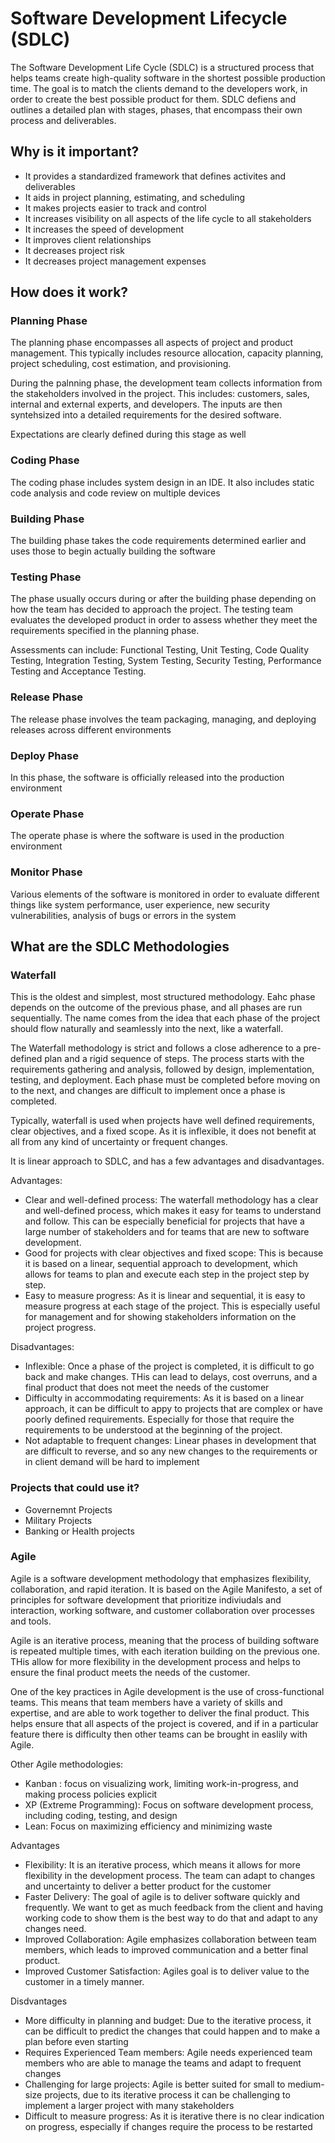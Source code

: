 # Software Development Lifecycle (SDLC)

The Software Development Life Cycle (SDLC) is a structured process that helps teams create high-quality software in the shortest possible production time. The goal is to match the clients demand to the developers work, in order to create the best possible product for them.
SDLC defiens and outlines a detailed plan with stages, phases, that encompass their own process and deliverables.

 ## Why is it important?

 - It provides a standardized framework that defines activites and deliverables
 - It aids in project planning, estimating, and scheduling
 - It makes projects easier to track and control
 - It increases visibility on all aspects of the life cycle to all stakeholders
 - It increases the speed of development
 - It improves client relationships
 - It decreases project risk
 - It decreases project management expenses

 ## How does it work?

 ### Planning Phase

 The planning phase encompasses all aspects of project and product management. This typically includes resource allocation, capacity planning, project scheduling, cost estimation, and provisioning.

 During the palnning phase, the development team collects information from the stakeholders involved in the project. This includes: customers, sales, internal and external experts, and developers. The inputs are then syntehsized into a detailed requirements for the desired software.

 Expectations are clearly defined during this stage as well

 ### Coding Phase

 The coding phase includes system design in an IDE. It also includes static code analysis and code review on multiple devices

 ### Building Phase

 The building phase takes the code requirements determined earlier and uses those to begin actually building the software

 ### Testing Phase

 The phase usually occurs during or after the building phase depending on how the team has decided to approach the project. The testing team evaluates the developed product in order to assess whether they meet the requirements specified in the planning phase.

 Assessments can include: Functional Testing, Unit Testing, Code Quality Testing, Integration Testing, System Testing, Security Testing, Performance Testing and Acceptance Testing.

 ### Release Phase

 The release phase involves the team packaging, managing, and deploying releases across different environments

 ### Deploy Phase

 In this phase, the software is officially released into the production environment

 ### Operate Phase

 The operate phase is where the software is used in the production environment

 ### Monitor Phase

 Various elements of the software is monitored in order to evaluate different things like system performance, user experience, new security vulnerabilities, analysis of bugs or errors in the system

## What are the SDLC Methodologies

### Waterfall

This is the oldest and simplest, most structured methodology. Eahc phase depends on the outcome of the previous phase, and all phases are run sequentially. The name comes from the idea that each phase of the project should flow naturally and seamlessly into the next, like a waterfall.

The Waterfall methodology is strict and follows a close adherence to a pre-defined plan and a rigid sequence of steps. The process starts with the requirements gathering and analysis, followed by design, implementation, testing, and deployment. Each phase must be completed before moving on to the next, and changes are difficult to implement once a phase is completed.

Typically, waterfall is used when projects have well defined requirements, clear objectives, and a fixed scope. As it is inflexible, it does not benefit at all from any kind of uncertainty or frequent changes.

It is linear approach to SDLC, and has a few advantages and disadvantages.

Advantages:

- Clear and well-defined process: The waterfall methodology has a clear and well-defined process, which makes it easy for teams to understand and follow. This can be especially beneficial for projects that have a large number of stakeholders and for teams that are new to software development.
- Good for projects with clear objectives and fixed scope: This is because it is based on a linear, sequential approach to development, which allows for teams to plan and execute each step in the project step by step.
- Easy to measure progress: As it is linear and sequential, it is easy to measure progress at each stage of the project. This is especially useful for management and for showing stakeholders information on the project progress.

Disadvantages:

- Inflexible: Once a phase of the project is completed, it is difficult to go back and make changes. THis can lead to delays, cost overruns, and a final product that does not meet the needs of the customer
- Difficulty in accommodating requirements: As it is based on a linear approach, it can be difficult to appy to projects that are complex or have poorly defined requirements. Especially for those that require the requirements to be understood at the beginning of the project.
- Not adaptable to frequent changes: Linear phases in development that are difficult to reverse, and so any new changes to the requirements or in client demand will be hard to implement

### Projects that could use it?
- Governemnt Projects
- Military Projects
- Banking or Health projects


### Agile

Agile is a software development methodology that emphasizes flexibility, collaboration, and rapid iteration. It is based on the Agile Manifesto, a set of principles for software development that prioritize indiviudals and interaction, working software, and customer collaboration over processes and tools.

Agile is an iterative process, meaning that the process of building software is repeated multiple times, with each iteration building on the previous one. THis allow for more flexibility in the development process and helps to ensure the final product meets the needs of the customer.

One of the key practices in Agile development is the use of cross-functional teams. This means that team members have a variety of skills and expertise, and are able to work together to deliver the final product. This helps ensure that all aspects of the project is covered, and if in a particular feature there is difficulty then other teams can be brought in easlily with Agile.

Other Agile methodologies:
- Kanban : focus on visualizing work, limiting work-in-progress, and making process policies explicit
- XP (Extreme Programming): Focus on software development process, including coding, testing, and design
- Lean: Focus on maximizing efficiency and minimizing waste

Advantages

- Flexibility: It is an iterative process, which means it allows for more flexibility in the development process. The team can adapt to changes and uncertainty to deliver a better product for the customer
- Faster Delivery: The goal of agile is to deliver software quickly and frequently. We want to get as much feedback from the client and having working code to show them is the best way to do that and adapt to any changes need.
- Improved Collaboration: Agile emphasizes collaboration between team members, which leads to improved communication and a better final product.
- Improved Customer Satisfaction: Agiles goal is to deliver value to the customer in a timely manner.

Disdvantages

- More difficulty in planning and budget: Due to the iterative process, it can be difficult to predict the changes that could happen and to make a plan before even starting
- Requires Experienced Team members: Agile needs experienced team members who are able to manage the teams and adapt to frequent changes
- Challenging for large projects: Agile is better suited for small to medium-size projects, due to its iterative process it can be challenging to implement a larger project with many stakeholders
- Difficult to measure progress: As it is iterative there is no clear indication on progress, especially if changes require the process to be restarted

